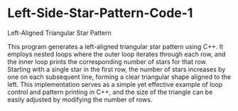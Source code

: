 # Left-Side-Star-Pattern-Code-1

Left-Aligned Triangular Star Pattern

This program generates a left-aligned triangular star pattern using C++. It employs nested loops where the outer loop iterates through each row, and the inner loop prints the corresponding number of stars for that row. Starting with a single star in the first row, the number of stars increases by one on each subsequent line, forming a clear triangular shape aligned to the left. This implementation serves as a simple yet effective example of loop control and pattern printing in C++, and the size of the triangle can be easily adjusted by modifying the number of rows.
